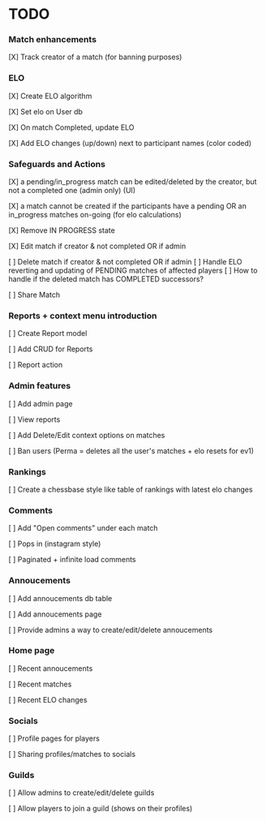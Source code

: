 # TODO

### Match enhancements

[X] Track creator of a match (for banning purposes)

### ELO

[X] Create ELO algorithm

[X] Set elo on User db

[X] On match Completed, update ELO

[X] Add ELO changes (up/down) next to participant names (color coded)

### Safeguards and Actions

[X] a pending/in_progress match can be edited/deleted by the creator, but not a completed one (admin only) (UI)

[X] a match cannot be created if the participants have a pending OR an in_progress matches on-going (for elo calculations)

[X] Remove IN PROGRESS state

[X] Edit match if creator & not completed OR if admin

[ ] Delete match if creator & not completed OR if admin
[ ] Handle ELO reverting and updating of PENDING matches of affected players
[ ] How to handle if the deleted match has COMPLETED successors?

[ ] Share Match

### Reports + context menu introduction

[ ] Create Report model

[ ] Add CRUD for Reports

[ ] Report action

### Admin features

[ ] Add admin page

[ ] View reports

[ ] Add Delete/Edit context options on matches

[ ] Ban users (Perma = deletes all the user's matches + elo resets for ev1)

### Rankings

[ ] Create a chessbase style like table of rankings with latest elo changes

### Comments

[ ] Add "Open comments" under each match

[ ] Pops in (instagram style)

[ ] Paginated + infinite load comments

### Annoucements

[ ] Add annoucements db table

[ ] Add annoucements page

[ ] Provide admins a way to create/edit/delete annoucements

### Home page

[ ] Recent annoucements

[ ] Recent matches

[ ] Recent ELO changes

### Socials

[ ] Profile pages for players

[ ] Sharing profiles/matches to socials

### Guilds

[ ] Allow admins to create/edit/delete guilds

[ ] Allow players to join a guild (shows on their profiles)
